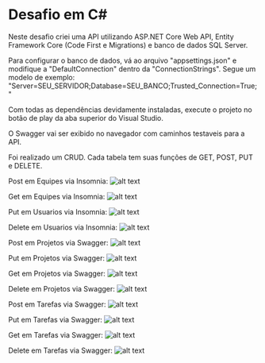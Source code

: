 # Desafio em C#

Neste desafio criei uma API utilizando ASP.NET Core Web API, Entity Framework Core (Code First e Migrations) e banco de dados SQL Server.

Para configurar o banco de dados, vá ao arquivo "appsettings.json" e modifique a "DefaultConnection" dentro da "ConnectionStrings".
Segue um modelo de exemplo:
"Server=SEU_SERVIDOR;Database=SEU_BANCO;Trusted_Connection=True;"

Com todas as dependências devidamente instaladas, execute o projeto no botão de play da aba superior do Visual Studio.

O Swagger vai ser exibido no navegador com caminhos testaveis para a API.

Foi realizado um CRUD. Cada tabela tem suas funções de GET, POST, PUT e DELETE.

Post em Equipes via Insomnia:
![alt text](image.png)

Get em Equipes via Insomnia:
![alt text](image-2.png)

Put em Usuarios via Insomnia:
![alt text](image-3.png)

Delete em Usuarios via Insomnia:
![alt text](image-4.png)


Post em Projetos via Swagger:
![alt text](image-5.png)

Put em Projetos via Swagger:
![alt text](image-6.png)

Get em Projetos via Swagger:
![alt text](image-7.png)

Delete em Projetos via Swagger:
![alt text](image-8.png)


Post em Tarefas via Swagger:
![alt text](image-9.png)

Put em Tarefas via Swagger:
![alt text](image-10.png)

Get em Tarefas via Swagger:
![alt text](image-11.png)

Delete em Tarefas via Swagger:
![alt text](image-12.png)

